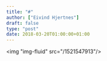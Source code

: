 ```yaml
---
title: "#"
author: ["Eivind Hjertnes"]
draft: false
type: "post"
date: 2018-03-20T01:00:00+01:00
---
```


<img "img-fluid" src="/1521547913"/>
